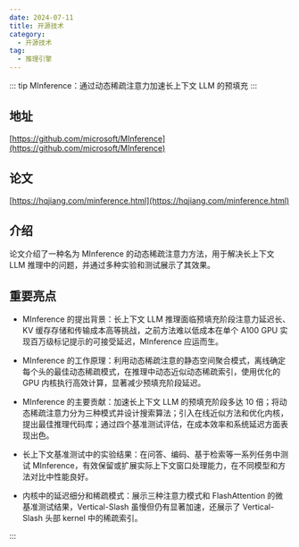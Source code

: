 ```yaml
---
date: 2024-07-11
title: 开源技术
category:
  - 开源技术
tag:
  - 推理引擎
---
```

::: tip MInference：通过动态稀疏注意力加速长上下文 LLM 的预填充
:::

## 地址

[https://github.com/microsoft/MInference](https://github.com/microsoft/MInference)

## 论文

[https://hqjiang.com/minference.html](https://hqjiang.com/minference.html)

## 介绍

论文介绍了一种名为 MInference 的动态稀疏注意力方法，用于解决长上下文 LLM 推理中的问题，并通过多种实验和测试展示了其效果。

## 重要亮点
* MInference 的提出背景：长上下文 LLM 推理面临预填充阶段注意力延迟长、KV 缓存存储和传输成本高等挑战，之前方法难以低成本在单个 A100 GPU 实现百万级标记提示的可接受延迟，MInference 应运而生。

* MInference 的工作原理：利用动态稀疏注意的静态空间聚合模式，离线确定每个头的最佳动态稀疏模式，在推理中动态近似动态稀疏索引，使用优化的 GPU 内核执行高效计算，显著减少预填充阶段延迟。

* MInference 的主要贡献：加速长上下文 LLM 的预填充阶段多达 10 倍；将动态稀疏注意力分为三种模式并设计搜索算法；引入在线近似方法和优化内核，提出最佳推理代码库；通过四个基准测试评估，在成本效率和系统延迟方面表现出色。

* 长上下文基准测试中的实验结果：在问答、编码、基于检索等一系列任务中测试 MInference，有效保留或扩展实际上下文窗口处理能力，在不同模型和方法对比中性能良好。

* 内核中的延迟细分和稀疏模式：展示三种注意力模式和 FlashAttention 的微基准测试结果，Vertical-Slash 虽慢但仍有显著加速，还展示了 Vertical-Slash 头部 kernel 中的稀疏索引。

:::


